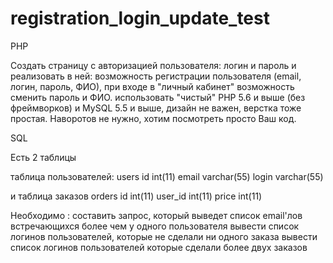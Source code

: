 # registration_login_update_test

PHP

Создать страницу с авторизацией пользователя: логин и пароль и реализовать в ней: возможность регистрации пользователя (email, логин, пароль, ФИО), при входе в "личный кабинет" возможность сменить пароль и ФИО. использовать "чистый" PHP 5.6 и выше (без фреймворков) и MySQL 5.5 и выше, дизайн не важен, верстка тоже простая. Наворотов не нужно, хотим посмотреть просто Ваш код.

SQL

Есть 2 таблицы

таблица пользователей: users
id int(11) email varchar(55) login varchar(55)

и таблица заказов orders
id int(11) user_id int(11) price int(11)

Необходимо : составить запрос, который выведет список email'лов встречающихся более чем у одного пользователя вывести список логинов пользователей, которые не сделали ни одного заказа вывести список логинов пользователей которые сделали более двух заказов